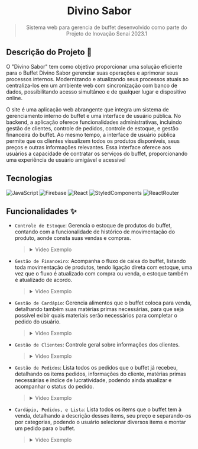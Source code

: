 <h1 align="center">Divino Sabor</h1>

 <blockquote>
     <p align="center">Sistema web para gerencia de buffet desenvolvido como parte do Projeto de Inovação Senai 2023.1</p>
 </blockquote>

## Descrição do Projeto 🧠

O "Divino Sabor" tem como objetivo proporcionar uma solução eficiente para o Buffet Divino Sabor gerenciar suas operações e aprimorar seus processos internos. Modernizando e atualizando seus processos atuais ao centraliza-los em um ambiente web com sincronização com banco de dados, possibilitando acesso simultâneo e de qualquer lugar e dispositivo online.

O site é uma aplicação web abrangente que integra um sistema de gerenciamento interno do buffet e uma interface de usuário pública. No backend, a aplicação oferece funcionalidades administrativas, incluindo gestão de clientes, controle de pedidos, controle de estoque, e gestão financeira do buffet. Ao mesmo tempo, a interface de usuário pública permite que os clientes visualizem todos os produtos disponíveis, seus preços e outras informações relevantes. Essa interface oferece aos usuários a capacidade de contratar os serviços do buffet, proporcionando uma experiência de usuário amigável e acessível

## Tecnologias

![JavaScript](https://img.shields.io/badge/JavaScript-20232A?style=for-the-badge&logo=javascript&logoColor=F7DF1E)
![Firebase](https://img.shields.io/badge/firebase-20232A?style=for-the-badge&logo=firebase&logoColor=F7DF1E)
![React](https://img.shields.io/badge/React-20232A?style=for-the-badge&logo=react&logoColor=61DAFB)
![StyledComponents](https://img.shields.io/badge/styled--components-20232A?style=for-the-badge&logo=styled-components&logoColor=DB7093)
![ReactRouter](https://img.shields.io/badge/React_Router-20232A?style=for-the-badge&logo=react-router&logoColor=CA4245)

## Funcionalidades ✨

- `Controle de Estoque`: Gerencia o estoque de produtos do buffet, contando com a funcionalidade de histórico de movimentação do produto, aonde consta suas vendas e compras.

  <blockquote>
  <details>
  <summary>
  Vídeo Exemplo
  </summary>

  https://github.com/alvarosoaress/Divino-Sabor/assets/13721147/76c21e77-80a4-4786-bfc0-9ba78a425488

  </details>
  </blockquote>

- `Gestão de Financeiro`: Acompanha o fluxo de caixa do buffet, listando toda movimentação de produtos, tendo ligação direta com estoque, uma vez que o fluxo é atualizado com compra ou venda, o estoque também é atualizado de acordo.

  <blockquote>
  <details>
  <summary>
  Vídeo Exemplo
  </summary>

    https://github.com/alvarosoaress/Divino-Sabor/assets/13721147/16ef538b-85b8-428a-ae9b-1116940398d2

  </details>
  </blockquote>

- `Gestão de Cardápio`: Gerencia alimentos que o buffet coloca para venda, detalhando também suas matérias primas necessárias, para que seja possível exibir quais materiais serão necessários para completar o pedido do usuário.

  <blockquote>
  <details>
  <summary>
  Vídeo Exemplo
  </summary>

  - Visão de Administrador
  
      https://github.com/alvarosoaress/Divino-Sabor/assets/13721147/d952dafd-4b23-42af-8a20-2e5b445a7757

  - Visão de Usuário
  
    https://github.com/alvarosoaress/Divino-Sabor/assets/13721147/00215a31-6321-4cd8-adc0-4071c1083d60

  </details>
  </blockquote>

- `Gestão de Clientes`: Controle geral sobre informações dos clientes.

  <blockquote>
  <details>
  <summary>
  Vídeo Exemplo
  </summary>

    https://github.com/alvarosoaress/Divino-Sabor/assets/13721147/17ad1fac-75a4-4f1b-a773-b5dc4153c39c

  </details>
  </blockquote>

- `Gestão de Pedidos`: Lista todos os pedidos que o buffet já recebeu, detalhando os items pedidos, informações do cliente, matérias primas necessárias e índice de lucratividade, podendo ainda atualizar e acompanhar o status do pedido.

  <blockquote>
  <details>
  <summary>
  Vídeo Exemplo
  </summary>

    https://github.com/alvarosoaress/Divino-Sabor/assets/13721147/611ca225-0ad6-4e41-b7cb-c6eb4c0d1a14

  </details>
  </blockquote>

- `Cardápio, Pedidos, e Lista`: Lista todos os items que o buffet tem à venda, detalhando a descrição desses items, seu preço e separando-os por categorias, podendo o usuário selecionar diversos items e montar um pedido para o buffet.

  <blockquote>
  <details>
  <summary>
  Vídeo Exemplo
  </summary>

    https://github.com/alvarosoaress/Divino-Sabor/assets/13721147/8f47f082-a1fd-488e-9d1b-da7e4d5bde71

  </details>
  </blockquote>

<!--🧠✍👋✨🎈🎯🔑🗝🛠🔧🔨🔐⚙💻🖥📕📚📗📘📖📙📔📒📃📜📍📌⌛⏳>

